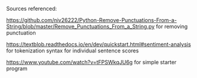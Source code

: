Sources referenced:




https://github.com/niv26222/Python-Remove-Punctuations-From-a-String/blob/master/Remove_Punctuations_From_a_String.py for removing punctuation

https://textblob.readthedocs.io/en/dev/quickstart.html#sentiment-analysis for tokenization syntax for individual sentence scores

https://www.youtube.com/watch?v=tFPSWkqJU6g for simple starter program
